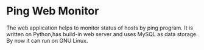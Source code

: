 # Ping Web Monitor
The web application helps to monitor status of hosts by ping program. 
It is written on Python,has build-in web server and uses MySQL as data storage.
By now it can run on GNU Linux.
